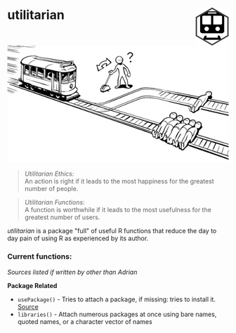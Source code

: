 # utilitarian <img src="man/figures/logo.png" align="right" />

![](man/figures/trolley.png "Trolley https://qph.fs.quoracdn.net/main-qimg-3b9c36fceab7d0170fb30e912f145287")

> *Utilitarian Ethics:*  
> An action is right if it leads to the most happiness for the greatest number of people.

> *Utilitarian Functions:*  
> A function is worthwhile if it leads to the most usefulness for the greatest number of users.

_utilitarian_ is a package "full" of useful R functions that reduce the day to day pain of using R as experienced by its author.

### Current functions:

_Sources listed if written by other than Adrian_

**Package Related**  

  * `usePackage()` - Tries to attach a package, if missing: tries to install it. [Source](https://github.com/sussyfuss/usefulScripts)  
  * `libraries()` - Attach numerous packages at once using bare names, quoted names, or a character vector of names  
